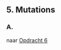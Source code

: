 ## 5. Mutations

### A. 

naar [Opdracht 6](https://git.quintor.nl/staq/graphql-staq-2022/-/blob/opdrachten/6/readme.md)
